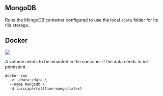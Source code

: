 ## MongoDB
Runs the MongoDB container configured to use the local `/data` folder for its file storage.

## Docker
[![](https://badge.imagelayers.io/luiscape/rolltime-mongo:latest.svg)](https://imagelayers.io/?images=luiscape/rolltime-mongo:latest 'Get your own badge on imagelayers.io')

A volume needs to be mounted in the container if the data needs to be persistent.

```
docker run
  -v ./data:/data \
  --name mongodb \
  -d luiscape/rolltime-mongo:latest
```
